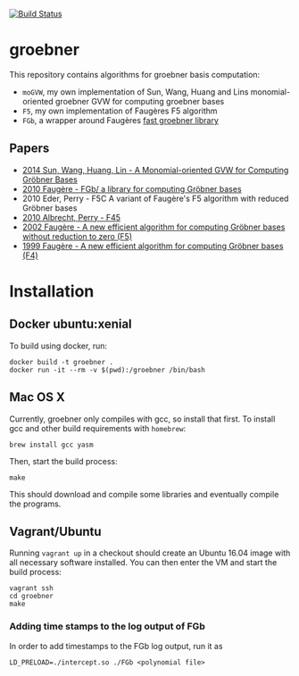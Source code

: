 [![Build Status](http://img.shields.io/travis/pichtj/groebner.svg?style=flat-square)](https://travis-ci.org/pichtj/groebner)

# groebner

This repository contains algorithms for groebner basis computation:
* `moGVW`, my own implementation of Sun, Wang, Huang and Lins monomial-oriented groebner GVW for computing groebner bases
* `F5`, my own implementation of Faugères F5 algorithm
* `FGb`, a wrapper around Faugères [fast groebner library](http://www-polsys.lip6.fr/~jcf/FGb/index.html)

## Papers

* [2014 Sun, Wang, Huang, Lin - A Monomial-oriented GVW for Computing Gröbner Bases](https://arxiv.org/abs/1410.0105v1)
* [2010 Faugère - FGb/ a library for computing Gröbner bases](http://www-polsys.lip6.fr/~jcf/Papers/ICMS.pdf)
* 2010 Eder, Perry - F5C A variant of Faugère's F5 algorithm with reduced Gröbner bases
* [2010 Albrecht, Perry - F45](https://arxiv.org/abs/1006.4933v2)
* [2002 Faugère - A new efficient algorithm for computing Gröbner bases without reduction to zero (F5)](http://www-polsys.lip6.fr/~jcf/Papers/F02a.pdf)
* [1999 Faugère - A new efficient algorithm for computing Gröbner bases (F4)](http://www-polsys.lip6.fr/~jcf/Papers/F99a.pdf)

# Installation 

## Docker ubuntu:xenial

To build using docker, run:

```
docker build -t groebner .
docker run -it --rm -v $(pwd):/groebner /bin/bash
```

## Mac OS X

Currently, groebner only compiles with gcc, so install that first. 
To install gcc and other build requirements with `homebrew`:

```
brew install gcc yasm
```

Then, start the build process:

```
make
```

This should download and compile some libraries and eventually compile the programs.

## Vagrant/Ubuntu 

Running `vagrant up` in a checkout should create an Ubuntu 16.04 image with all necessary software installed. You can then enter the VM and start the build process:

```
vagrant ssh
cd groebner
make
```

### Adding time stamps to the log output of FGb

In order to add timestamps to the FGb log output, run it as

```
LD_PRELOAD=./intercept.so ./FGb <polynomial file>
```
